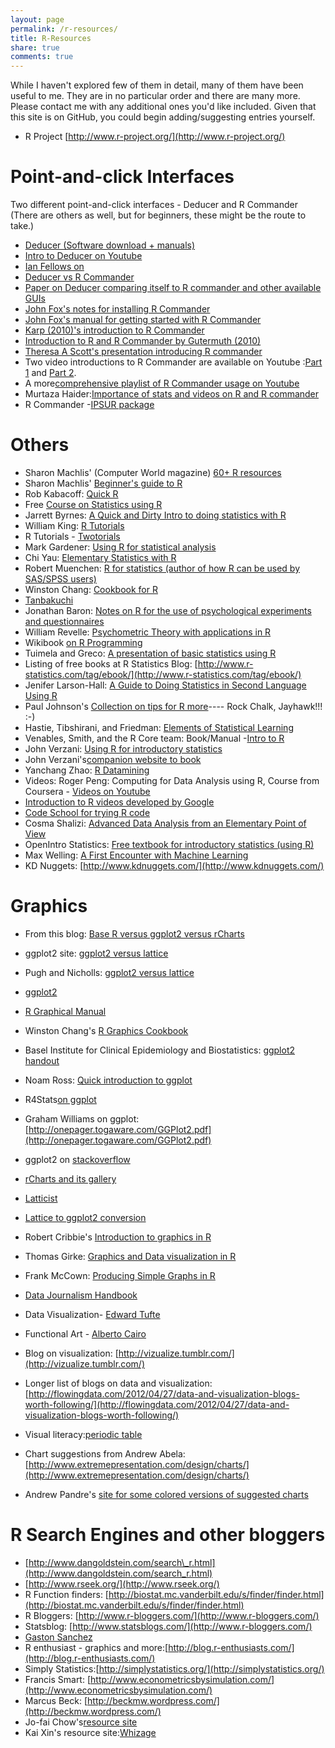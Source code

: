```yaml
---
layout: page
permalink: /r-resources/
title: R-Resources
share: true
comments: true
---
```

While I haven't explored few of them in detail, many of them have been useful to me. They are in no particular order and there are many more. Please contact me with any additional ones you'd like included. Given that this site is on GitHub, you could begin adding/suggesting entries yourself.

* R Project [http://www.r-project.org/](http://www.r-project.org/)

# Point-and-click Interfaces

Two different point-and-click interfaces - Deducer and R Commander (There are others as well, but for beginners, these might be the route to take.)


* [Deducer (Software download + manuals)](http://www.deducer.org/pmwiki/index.php?n=Main.DeducerManual?from=Main.HomePage)
* [Intro to Deducer on Youtube](http://www.youtube.com/watch?v=iZ857h2j6wA)
* [Ian Fellows on](http://www.deducer.org/pmwiki/index.php?n=Main.ComparisonWithThePackageRcmdr)
* [Deducer vs R Commander](http://www.deducer.org/pmwiki/index.php?n=Main.ComparisonWithThePackageRcmdr)
* [Paper on Deducer comparing itself to R commander and other available GUIs](http://www.jstatsoft.org/v49/i08/paper)
* [John Fox's notes for installing R Commander](http://socserv.mcmaster.ca/jfox/Misc/Rcmdr/installation-notes.html)
* [John Fox's manual for getting started with R Commander](http://socserv.mcmaster.ca/jfox/Misc/Rcmdr/Getting-Started-with-the-Rcmdr.pdf)
* [Karp (2010)'s introduction to R Commander](http://cran.r-project.org/doc/contrib/Karp-Rcommander-intro.pdf)
* [Introduction to R and R Commander by Gutermuth (2010)](http://www.wlu.ca/documents/42689/Introduction_to_R_and_R_Commander.pdf)
* [Theresa A Scott's presentation introducing R commander](http://biostat.mc.vanderbilt.edu/wiki/pub/Main/TheresaScott/RCommander.TAScott.handout.pdf)
* Two video introductions to R Commander are available on Youtube :[Part 1](http://www.youtube.com/watch?v=V52baivx26w) and [Part 2](http://www.youtube.com/watch?v=cfhG-zvsBNs). 
* A more[comprehensive playlist of R Commander usage on Youtube](http://www.youtube.com/playlist?list=PLC8AC75768105D926)
* Murtaza Haider:[Importance of stats and videos on R and R commander](https://sites.google.com/site/statsr4us/)
* R Commander -[IPSUR package](http://class.ysu.edu/~chang/R_Inst/IPSURRcmdr.pdf) 

# Others

* Sharon Machlis' (Computer World magazine)  [60+ R resources](http://www.computerworld.com/s/article/9239799/60_R_resources_to_improve_your_data_skills?taxonomyId=9&pageNumber=1) 
* Sharon Machlis' [Beginner's guide to R](http://www.computerworld.com/s/article/9239625/Beginner_s_guide_to_R_Introduction)  
* Rob Kabacoff: [Quick R](http://www.statmethods.net/)
* Free [Course on Statistics using R](http://courses.statistics.com/software/R/Rhome.htm)
* Jarrett Byrnes: [A Quick and Dirty Intro to doing statistics with R](http://homes.msi.ucsb.edu/~byrnes/rtutorial.html)
* William King: [R Tutorials](http://ww2.coastal.edu/kingw/statistics/R-tutorials/index.html)
* R Tutorials - [Twotorials](http://www.twotorials.com/)
* Mark Gardener: [Using R for statistical analysis](http://www.gardenersown.co.uk/education/lectures/r/basics.htm)
* Chi Yau: [Elementary Statistics with R](http://www.r-tutor.com/elementary-statistics)
* Robert Muenchen: [R for statistics (author of how R can be used by SAS/SPSS users)](http://r4stats.com/)
* Winston Chang: [Cookbook for R](http://www.cookbook-r.com/)
* [Tanbakuchi](http://www.tanbakuchi.com/Resources/R_Statistics/RBasics.html)
* Jonathan Baron: [Notes on R for the use of psychological experiments and questionnaires](http://www.psych.upenn.edu/~baron/rpsych/rpsych.html)
* William Revelle: [Psychometric Theory with applications in R](http://personality-project.org/r/book/)
* Wikibook [on R Programming](http://en.wikibooks.org/wiki/R_Programming)
* Tuimela and Greco: [A presentation of basic statistics using R](https://extras.csc.fi/biosciences/courses/basicR/all_v2_Basic_statistics_using_R.pdf)
* Listing of free books at R Statistics Blog: [http://www.r-statistics.com/tag/ebook/](http://www.r-statistics.com/tag/ebook/)
* Jenifer Larson-Hall: [A Guide to Doing Statistics in Second Language Using R](http://cw.routledge.com/textbooks/9780805861853/guide-to-R.asp)
* Paul Johnson's [Collection on tips for R more](http://pj.freefaculty.org/R/)---- Rock Chalk, Jayhawk!!! :-)
* Hastie, Tibshirani, and Friedman: [Elements of Statistical Learning](http://www-stat.stanford.edu/~tibs/ElemStatLearn//)
* Venables, Smith, and the R Core team: Book/Manual -[Intro to R](http://cran.r-project.org/doc/manuals/R-intro.pdf)
* John Verzani: [Using R for introductory statistics](http://cran.r-project.org/doc/contrib/Verzani-SimpleR.pdf)
* John Verzani's[companion website to book](http://www.math.csi.cuny.edu/Statistics/R/simpleR/) 
* Yanchang Zhao: [R Datamining](http://www.rdatamining.com/)
* Videos: Roger Peng: Computing for Data Analysis using R, Course from Coursera - [Videos on Youtube](http://www.youtube.com/watch?v=ZFaWxxzouCY&list=PLjTlxb-wKvXNSDfcKPFH2gzHGyjpeCZmJ&index=3)
* [Introduction to R videos developed by Google](http://www.youtube.com/playlist?list=PLOU2XLYxmsIK9qQfztXeybpHvru-TrqAP) 
* [Code School for trying R code](http://tryr.codeschool.com/) 
* Cosma Shalizi: [Advanced Data Analysis from an Elementary Point of View](http://www.stat.cmu.edu/~cshalizi/ADAfaEPoV/ADAfaEPoV.pdf)
* OpenIntro Statistics: [Free textbook for introductory statistics (using R)](http://www.openintro.org/stat/textbook.php)
* Max Welling: [A First Encounter with Machine Learning](https://www.ics.uci.edu/~welling/teaching/273ASpring10/IntroMLBook.pdf)
* KD Nuggets: [http://www.kdnuggets.com/](http://www.kdnuggets.com/)

# Graphics

* From this blog: [Base R versus ggplot2 versus rCharts](http://patilv.github.io//Replication-of-few-graphs-charts-in-base-R-ggplot2-and-rCharts-part-1-base-R/) 
* ggplot2 site: [ggplot2 versus lattice](http://docs.ggplot2.org/0.9.3.1/translate_qplot_lattice.html) 
* Pugh and Nicholls: [ggplot2 versus lattice](http://www.scribd.com/doc/176017409/Lattice-vs-Ggplot2-by-Richard-Pugh-and-Andy-Nicholls)
* [ggplot2](http://ggplot2.org/)
* [R Graphical Manual](http://rgm3.lab.nig.ac.jp/RGM/)
* Winston Chang's [R Graphics Cookbook](http://www.cookbook-r.com/Graphs/)
* Basel Institute for Clinical Epidemiology and Biostatistics: [ggplot2 handout](http://www.ceb-institute.org/bbs/wp-content/uploads/2011/09/handout_ggplot2.pdf)
* Noam Ross: [Quick introduction to ggplot](http://www.noamross.net/blog/2012/10/5/ggplot-introduction.html)
* R4Stats[on ggplot](http://r4stats.com/examples/graphics-ggplot2/)
* Graham Williams on ggplot:  [http://onepager.togaware.com/GGPlot2.pdf](http://onepager.togaware.com/GGPlot2.pdf)
* ggplot2 on [stackoverflow](http://stackoverflow.com/tags/ggplot2)
* [rCharts and its gallery](http://rcharts.io/)  
* [Latticist](https://code.google.com/p/latticist/)
* [Lattice to ggplot2 conversion](http://learnr.wordpress.com/2009/06/28/ggplot2-version-of-figures-in-lattice-multivariate-data-visualization-with-r-part-1/)
* Robert Cribbie's [Introduction to graphics in R](http://www.psych.yorku.ca/cribbie/R%20Course/r_course_2011_day3.pdf)
* Thomas Girke: [Graphics and Data visualization in R](http://faculty.ucr.edu/~tgirke/HTML_Presentations/Manuals/Rgraphics/Rgraphics.pdf)
* Frank McCown: [Producing Simple Graphs in R](http://www.harding.edu/fmccown/r/)

* [Data Journalism Handbook](http://datajournalismhandbook.org/1.0/en/index.html)
* Data Visualization- [Edward Tufte](http://www.edwardtufte.com/tufte/)
* Functional Art - [Alberto Cairo](http://www.thefunctionalart.com/)
* Blog on visualization: [http://vizualize.tumblr.com/](http://vizualize.tumblr.com/)
* Longer list of blogs on data and visualization: [http://flowingdata.com/2012/04/27/data-and-visualization-blogs-worth-following/](http://flowingdata.com/2012/04/27/data-and-visualization-blogs-worth-following/)
* Visual literacy:[periodic table](http://www.visual-literacy.org/periodic_table/periodic_table.html)
* Chart suggestions from Andrew Abela: [http://www.extremepresentation.com/design/charts/](http://www.extremepresentation.com/design/charts/) 
* Andrew Pandre's [site for some colored versions of suggested charts](http://apandre.files.wordpress.com/2011/02/chartchooserincolor.jpg)

# R Search Engines and other bloggers

* [http://www.dangoldstein.com/search\_r.html](http://www.dangoldstein.com/search_r.html)
* [http://www.rseek.org/](http://www.rseek.org/)
* R Function finders: [http://biostat.mc.vanderbilt.edu/s/finder/finder.html](http://biostat.mc.vanderbilt.edu/s/finder/finder.html)
* R Bloggers: [http://www.r-bloggers.com/](http://www.r-bloggers.com/)
* Statsblog: [http://www.statsblogs.com/](http://www.r-bloggers.com/) 
* [Gaston Sanchez](http://www.gastonsanchez.com/) 
* R enthusiast - graphics and more:[http://blog.r-enthusiasts.com/](http://blog.r-enthusiasts.com/)
* Simply Statistics:[http://simplystatistics.org/](http://simplystatistics.org/)
* Francis Smart: [http://www.econometricsbysimulation.com/](http://www.econometricsbysimulation.com/)
* Marcus Beck: [http://beckmw.wordpress.com/](http://beckmw.wordpress.com/)
* Jo-fai Chow's[resource site](http://blenditbayes.blogspot.co.uk/2013/03/r-where-should-i-start.html)
* Kai Xin's resource site:[Whizage](http://whizage.org/)

